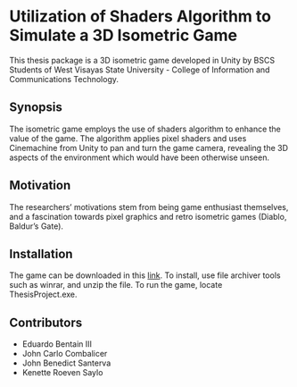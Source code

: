 # Utilization of Shaders Algorithm to Simulate a 3D Isometric Game

This thesis package is a 3D isometric game developed in Unity by BSCS Students of West Visayas State University - College of Information and Communications Technology.

## Synopsis

The isometric game employs the use of shaders algorithm to enhance the value of the game. The algorithm applies pixel shaders and uses Cinemachine from Unity to pan and turn the game camera, revealing the 3D aspects of the environment which would have been otherwise unseen.

## Motivation

The researchers’ motivations stem from being game enthusiast themselves, and a fascination towards pixel graphics and retro isometric games (Diablo, Baldur’s Gate). 

## Installation

The game can be downloaded in this [link](https://drive.google.com/file/d/1ba1bvTJpoMXbet4WPJFEEPADMRxhvgYV/view?usp=share_link). To install, use file archiver tools such as winrar, and unzip the file. To run the game, locate ThesisProject.exe.


## Contributors

- Eduardo Bentain III
- John Carlo Combalicer
- John Benedict Santerva
- Kenette Roeven Saylo
